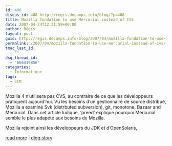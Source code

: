 ```yaml
---
id: 408
disqus_id: 408 http://regis.decamps.info/blog/?p=408
title: Mozilla fundation to use Mercurial instead of CVS
date: 2007-04-24T12:31:59+00:00
author: Régis
layout: post
guid: http://regis.decamps.info/blog/2007/04/mozilla-fundation-to-use-mercurial-instead-of-cvs/
permalink: /2007/04/mozilla-fundation-to-use-mercurial-instead-of-cvs/
tmac_last_id:
  - ""
dsq_thread_id:
  - "666419856"
categories:
  - Informatique
tags:
  - SCM
---
```

Mozilla 4 n’utilisera pas CVS, au contraire de ce que les développeurs pratiquent aujourd’hui. Vu les besoins d’un gestionnaire de source distribué, Mozilla a examiné Svk (distrbuted subversion), git, monotone, Bazaar and Mercurial. Dans cet article ludique, &lsquo;preed’ explique pourquoi Mercurial semble le plus adapété aux besoins de Mozilla.

Mozilla rejoint ainsi les développeurs du JDK et d’OpenSolaris, 

[read more](http://weblogs.mozillazine.org/preed/2007/04/version_control_system_shootou_1.html) | [digg story](http://digg.com/programming/Mozilla_fundation_to_use_Mercurial_instead_of_CVS)
